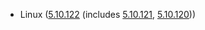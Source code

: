 - Linux ([5.10.122](https://lwn.net/Articles/897903) (includes [5.10.121](https://lwn.net/Articles/897378), [5.10.120](https://lwn.net/Articles/897168)))
